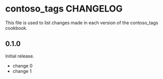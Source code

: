 # contoso_tags CHANGELOG

This file is used to list changes made in each version of the contoso_tags cookbook.

## 0.1.0

Initial release.

- change 0
- change 1
